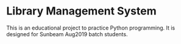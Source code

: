 # Library Management System
This is an educational project to practice Python programming. It is designed for Sunbeam Aug2019 batch students.
